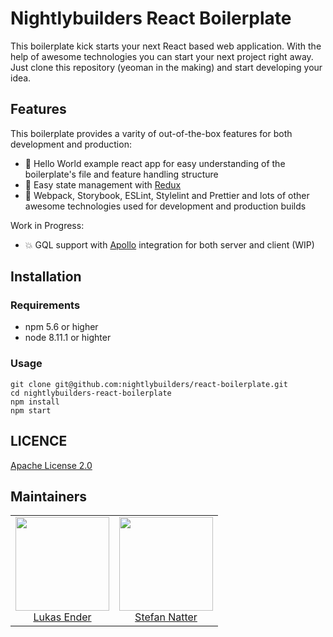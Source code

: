 # Nightlybuilders React Boilerplate

This boilerplate kick starts your next React based web application. With the
help of awesome technologies you can start your next project right away. Just
clone this repository (yeoman in the making) and start developing your idea.

## Features

This boilerplate provides a varity of out-of-the-box features for both development
and production:

* :tada: Hello World example react app for easy understanding of the
  boilerplate's file and feature handling structure
* :twisted_rightwards_arrows: Easy state management with [Redux](https://redux.js.org/)
* :rocket: Webpack, Storybook, ESLint, Stylelint and Prettier and lots of other
  awesome technologies used for development and production builds

Work in Progress:

* :boom: GQL support with [Apollo](https://www.apollographql.com/docs/react/)
  integration for both server and client (WIP)

## Installation

### Requirements

* npm 5.6 or higher
* node 8.11.1 or highter

### Usage

```
git clone git@github.com:nightlybuilders/react-boilerplate.git
cd nightlybuilders-react-boilerplate
npm install
npm start
```

## LICENCE

[Apache License 2.0](LICENCE)

## Maintainers

<table>
  <tbody>
    <tr>
      <td align="center">
        <a href="https://github.com/lumannnn">
          <img width="150" height="150" src="https://github.com/lumannnn.png?v=3&s=150">
          </br>
          Lukas Ender
        </a>
      </td>
      <td align="center">
        <a href="https://github.com/natterstefan">
          <img width="150" height="150" src="https://github.com/natterstefan.png?v=3&s=150">
          </br>
          Stefan Natter
        </a>
      </td>
    </tr>
  <tbody>
</table>
